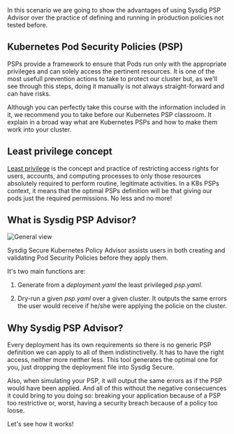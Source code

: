 In this scenario we are going to show the advantages of using Sysdig PSP Advisor over the practice of defining and running in production policies not tested before. 

Kubernetes Pod Security Policies (PSP)
--------------------------------------

PSPs provide a framework to ensure that Pods run only with the appropriate privileges and can solely access the pertinent resources. It is one of the most usefull prevention actions to take to protect our cluster but, as we'll see through this steps, doing it manually is not always straight-forward and can have risks.

Although you can perfectly take this course with the information included in it, we recommend you to take before our Kubernetes PSP classroom. It explain in a broad way what are Kubernetes PSPs and how to make them work into your cluster.

Least privilege concept
-----------------------

[Least privilege](https://en.wikipedia.org/wiki/Principle_of_least_privilege) is the concept and practice of restricting access rights for users, accounts, and computing processes to only those resources absolutely required to perform routine, legitimate activities. In a K8s PSPs context, it means that the optimal PSPs definition will be that giving our pods just the required permissions. No less and no more! 


What is Sysdig PSP Advisor?
---------------------------

![General view](/sysdig/courses/secure/secure-pod-policy-advisor/assets/image6.png)

Sysdig Secure Kubernetes Policy Advisor assists users in both creating and validating Pod Security Policies before they apply them.

It's two main functions are:

1. Generate from a *deployment.yaml* the least privileged *psp.yaml*.

2. Dry-run a given *psp.yaml* over a given cluster. It outputs the same errors the user would receive if he/she were applying the policie on the cluster. 

Why Sysdig PSP Advisor?
-----------------------

Every deployment has its own requirements so there is no generic PSP definition we can apply to all of them indistinctivelly. It has to have the right access, neither more neither less. This tool generates the optimal one for you, just dropping the deployment file into Sysdig Secure.

Also, when simulating your PSP, it will output the same errors as if the PSP would have been applied. And all of this without the negative consecuences it could bring to you doing so: breaking your application because of a PSP too restrictive or, worst, having a security breach because of a policy too loose.

Let's see how it works!